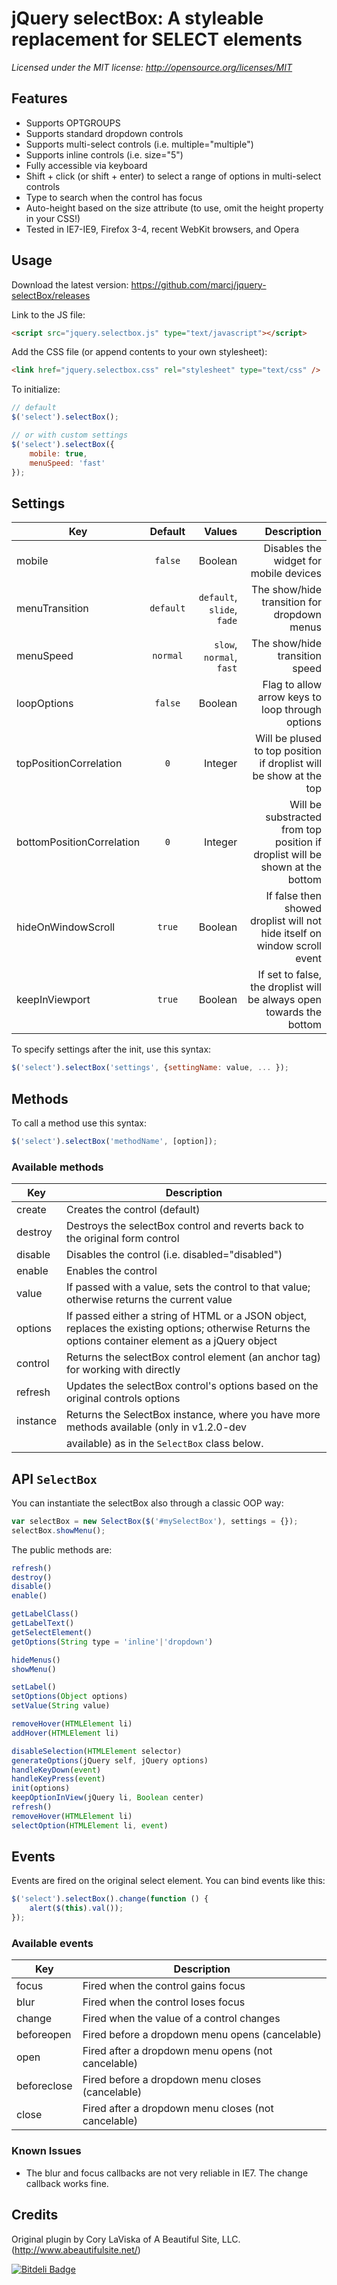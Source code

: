 # jQuery selectBox: A styleable replacement for SELECT elements

_Licensed under the MIT license: http://opensource.org/licenses/MIT_

## Features

* Supports OPTGROUPS
* Supports standard dropdown controls
* Supports multi-select controls (i.e. multiple="multiple")
* Supports inline controls (i.e. size="5")
* Fully accessible via keyboard
* Shift + click (or shift + enter) to select a range of options in multi-select controls
* Type to search when the control has focus
* Auto-height based on the size attribute (to use, omit the height property in your CSS!)
* Tested in IE7-IE9, Firefox 3-4, recent WebKit browsers, and Opera


## Usage

Download the latest version: https://github.com/marcj/jquery-selectBox/releases

Link to the JS file:

```html
<script src="jquery.selectbox.js" type="text/javascript"></script>
```

Add the CSS file (or append contents to your own stylesheet):

```html
<link href="jquery.selectbox.css" rel="stylesheet" type="text/css" />
```

To initialize:

```javascript
// default
$('select').selectBox();

// or with custom settings
$('select').selectBox({
    mobile: true,
    menuSpeed: 'fast'
});
```

## Settings

| Key                       | Default       | Values                     |  Description                                                                  |
| --------------------------|:-------------:|---------------------------:|------------------------------------------------------------------------------:|
| mobile                    | `false`       | Boolean                    | Disables the widget for mobile devices                                        |
| menuTransition            | `default`     | `default`, `slide`, `fade` | The show/hide transition for dropdown menus                                   |
| menuSpeed                 | `normal`      | `slow`, `normal`, `fast`   | The show/hide transition speed                                                |
| loopOptions               | `false`       | Boolean                    | Flag to allow arrow keys to loop through options                              |
| topPositionCorrelation    | `0`           | Integer                    | Will be plused to top position if droplist will be show at the top            |
| bottomPositionCorrelation | `0`           | Integer                    | Will be substracted from top position if droplist will be shown at the bottom |
| hideOnWindowScroll        | `true`        | Boolean                    | If false then showed droplist will not hide itself on window scroll event     |
| keepInViewport            | `true`        | Boolean                    | If set to false, the droplist will be always open towards the bottom          |


To specify settings after the init, use this syntax:

```javascript
$('select').selectBox('settings', {settingName: value, ... });
```

## Methods

To call a method use this syntax:

```javascript
$('select').selectBox('methodName', [option]);
```

### Available methods


| Key            | Description                                                                                   |
| ---------------|-----------------------------------------------------------------------------------------------|
| create         | Creates the control (default)                                                                 |
| destroy        | Destroys the selectBox control and reverts back to the original form control                  |
| disable        | Disables the control (i.e. disabled="disabled")                                               |
| enable         | Enables the control                                                                           |
| value          | If passed with a value, sets the control to that value; otherwise returns the current value   |
| options        | If passed either a string of HTML or a JSON object, replaces the existing options; otherwise Returns the options container element as a jQuery object |
| control        | Returns the selectBox control element (an anchor tag) for working with directly               |
| refresh        | Updates the selectBox control's options based on the original controls options                |
| instance       | Returns the SelectBox instance, where you have more methods available (only in v1.2.0-dev     |
                 | available) as in the `SelectBox` class below.                                                 |

## API `SelectBox`

You can instantiate the selectBox also through a classic OOP way:

```javascript
var selectBox = new SelectBox($('#mySelectBox'), settings = {});
selectBox.showMenu();
```

The public methods are:

```javascript
refresh()
destroy()
disable()
enable()

getLabelClass()
getLabelText()
getSelectElement()
getOptions(String type = 'inline'|'dropdown')

hideMenus()
showMenu()

setLabel()
setOptions(Object options)
setValue(String value)

removeHover(HTMLElement li)
addHover(HTMLElement li)

disableSelection(HTMLElement selector)
generateOptions(jQuery self, jQuery options)
handleKeyDown(event)
handleKeyPress(event)
init(options)
keepOptionInView(jQuery li, Boolean center)
refresh()
removeHover(HTMLElement li)
selectOption(HTMLElement li, event)
```

## Events

Events are fired on the original select element. You can bind events like this:

```javascript
$('select').selectBox().change(function () {
    alert($(this).val());
});
```

### Available events

| Key            | Description                                                                                   |
| ---------------|-----------------------------------------------------------------------------------------------|
| focus          | Fired when the control gains focus                                                            |
| blur           | Fired when the control loses focus                                                            |
| change         | Fired when the value of a control changes                                                     |
| beforeopen     | Fired before a dropdown menu opens (cancelable)                                               |
| open           | Fired after a dropdown menu opens (not cancelable)                                            |
| beforeclose    | Fired before a dropdown menu closes (cancelable)                                              |
| close          | Fired after a dropdown menu closes (not cancelable)                                           |

### Known Issues

* The blur and focus callbacks are not very reliable in IE7. The change callback works fine.

## Credits

Original plugin by Cory LaViska of A Beautiful Site, LLC. (http://www.abeautifulsite.net/)

[![Bitdeli Badge](https://d2weczhvl823v0.cloudfront.net/marcj/jquery-selectbox/trend.png)](https://bitdeli.com/free "Bitdeli Badge")
